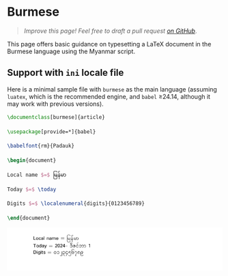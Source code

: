 # Burmese

<blockquote>
  <p><em>Improve this page! Feel free to draft a pull request <a href="https://github.com/latex3/babel/tree/docs/docs">on GitHub</a></em>.</p>
</blockquote>

This page offers basic guidance on typesetting a LaTeX document in the
Burmese language using the Myanmar script.

## Support with `ini` locale file

Here is a minimal sample file with `burmese` as the main language
(assuming `luatex`, which is the recommended engine, and `babel` ≥24.14,
although it may work with previous versions).

```tex
\documentclass[burmese]{article}

\usepackage[provide=*]{babel}

\babelfont{rm}{Padauk}

\begin{document}

Local name $=$ မြန်မာ

Today $=$ \today

Digits $=$ \localenumeral{digits}{0123456789}

\end{document}
```

![](../media/locale-burmese.png)